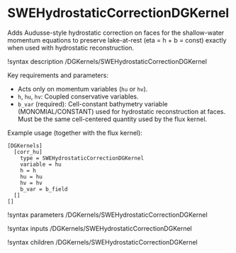 # SWEHydrostaticCorrectionDGKernel

Adds Audusse-style hydrostatic correction on faces for the shallow-water
momentum equations to preserve lake-at-rest (eta = h + b = const) exactly when
used with hydrostatic reconstruction.

!syntax description /DGKernels/SWEHydrostaticCorrectionDGKernel

Key requirements and parameters:

- Acts only on momentum variables (`hu` or `hv`).
- `h`, `hu`, `hv`: Coupled conservative variables.
- `b_var` (required): Cell-constant bathymetry variable (MONOMIAL/CONSTANT) used for hydrostatic
  reconstruction at faces. Must be the same cell-centered quantity used by the flux kernel.

Example usage (together with the flux kernel):

```
[DGKernels]
  [corr_hu]
    type = SWEHydrostaticCorrectionDGKernel
    variable = hu
    h = h
    hu = hu
    hv = hv
    b_var = b_field
  []
[]
```

!syntax parameters /DGKernels/SWEHydrostaticCorrectionDGKernel

!syntax inputs /DGKernels/SWEHydrostaticCorrectionDGKernel

!syntax children /DGKernels/SWEHydrostaticCorrectionDGKernel
